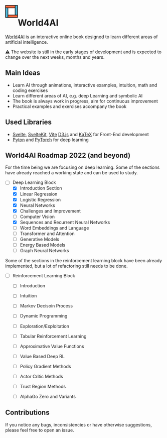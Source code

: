 <img src='logo.svg' align="left" width="40px" margin="20px">

# World4AI

[World4AI](https://world4ai.org) is an interactive online book designed to learn different areas of artificial intelligence. 

⚠️ The website is still in the early stages of development and is expected to change over the next weeks, months and years. 

## Main Ideas

* Learn AI through animations, interactive examples, intuition, math and coding exercises
* Learn different areas of AI, e.g. deep Learning and symbolic AI
* The book is always work in progress, aim for continuous improvement 
* Practical examples and exercises accompany the book 

## Used Libraries

* [Svelte](https://svelte.dev/), [SvelteKit](https://kit.svelte.dev/), [Vite](https://vitejs.dev/) [D3.js](https://d3js.org/) and [KaTeX](https://katex.org/) for Front-End development
* [Pyton](https://www.python.org/) and [PyTorch](https://pytorch.org/) for deep learning


## World4AI Roadmap 2022 (and beyond)

For the time being we are focusing on deep learning. 
Some of the sections have already reached a working state and can be used to study.


- [ ] Deep Learning Block
    - [x] Introduction Section
    - [x] Linear Regression
    - [x] Logistic Regression
    - [x] Neural Networks 
    - [x] Challenges and Improvement 
    - [ ] Computer Vision
    - [x] Sequences and Recurrent Neural Networks
    - [ ] Word Embeddings and Language
    - [ ] Transformer and Attention 
    - [ ] Generative Models 
    - [ ] Energy Based Models
    - [ ] Graph Neural Networks

Some of the sections in the reinforcement learning block have been already implemented, but a lot of refactoring still needs to be done. 
- [ ] Reinforcement Learning Block
    - [ ] Introduction 
    - [ ] Intuition 
    - [ ] Markov Decisoin Process
    - [ ] Dynamic Programming 
    - [ ] Exploration/Exploitation
    - [ ] Tabular Reinforcement Learning 
    - [ ] Approximative Value Functions
    - [ ] Value Based Deep RL
    - [ ] Policy Gradient Methods
    - [ ] Actor Critic Methods
    - [ ] Trust Region Methods
    - [ ] AlphaGo Zero and Variants


## Contributions

If you notice any bugs, inconsistencies or have otherwise suggestions, please feel free to open an issue.
